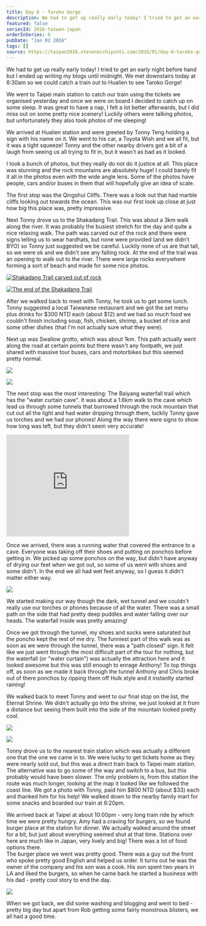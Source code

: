 ```yaml
---
title: Day 6 - Taroko Gorge
description: We had to get up really early today! I tried to get an early night before hand but I ended up writing my blogs until midnight. We met downs...
featured: false
seriesId: 2016-taiwan-japan
orderInSeries: 6
pubDate: "Jan 02 2016"
tags: []
source: https://taipan2016.stevenocchipinti.com/2016/01/day-6-taroko-gorge.html
---
```


We had to get up really early today! I tried to get an early night before hand but I ended up writing my blogs until midnight. We met downstairs today at 6:30am so we could catch a train out to Hualien to see Taroko Gorge!

We went to Taipei main station to catch our train using the tickets we organised yesterday and once we were on board I decided to catch up on some sleep. It was great to have a nap, I felt a lot better afterwards, but I did miss out on some pretty nice scenery! Luckily others were talking photos, but unfortunately they also took photos of me sleeping!

We arrived at Hualien station and were greeted by Tonny Teng holding a sign with his name on it. We went to his car, a Toyota Wish and we all fit, but it was a tight squeeze! Tonny and the other nearby drivers got a bit of a laugh from seeing us all trying to fit in, but it wasn't as bad as it looked.

I took a bunch of photos, but they really do not do it justice at all. This place was stunning and the rock mountains are absolutely huge! I could barely fit it all in the photos even with the wide angle lens. Some of the photos have people, cars and/or buses in them that will hopefully give an idea of scale.

The first stop was the Qingshui Cliffs. There was a look out that had marble cliffs looking out towards the ocean. This was our first look up close at just how big this place was, pretty impressive.

Next Tonny drove us to the Shakadang Trail. This was about a 3km walk along the river. It was probably the busiest stretch for the day and quite a nice relaxing walk. The path was carved out of the rock and there were signs telling us to wear hardhats, but none were provided (and we didn't BYO) so Tonny just suggested we be careful. Luckily none of us are that tall, so we were ok and we didn't see any falling rock. At the end of the trail was an opening to walk out to the river. There were large rocks everywhere forming a sort of beach and made for some nice photos.

[![Shakadang Trail carved out of rock](https://4.bp.blogspot.com/-VeaXlttxAVk/VogABXyREHI/AAAAAAAAC4s/gZxGzxbuUgw/s320/20160102_111157.jpg)](https://4.bp.blogspot.com/-VeaXlttxAVk/VogABXyREHI/AAAAAAAAC4s/gZxGzxbuUgw/s1600/20160102_111157.jpg)

[![The end of the Shakadang Trail](https://3.bp.blogspot.com/-6LbNz4SE24w/VogABX9dDII/AAAAAAAAC4s/UAEcV2qBNFI/s320/20160102_113353.jpg)](https://3.bp.blogspot.com/-6LbNz4SE24w/VogABX9dDII/AAAAAAAAC4s/UAEcV2qBNFI/s1600/20160102_113353.jpg)

After we walked back to meet with Tonny, he took us to get some lunch. Tonny suggested a local Taiwanese restaurant and we got the set menu plus drinks for $300 NTD each (about $12) and we had so much food we couldn't finish including soup, fish, chicken, shrimp, a bucket of rice and some other dishes (that I'm not actually sure what they were).

Next up was Swallow grotto, which was about 1km. This path actually went along the road at certain points but there wasn't any footpath, we just shared with massive tour buses, cars and motorbikes but this seemed pretty normal.

[![](https://4.bp.blogspot.com/-gwy6aL0AJvo/VogABYFIvRI/AAAAAAAAC4s/UzW1K0g_TqY/s320/20160102_111139.jpg)](https://4.bp.blogspot.com/-gwy6aL0AJvo/VogABYFIvRI/AAAAAAAAC4s/UzW1K0g_TqY/s1600/20160102_111139.jpg)

[![](https://4.bp.blogspot.com/-qU9C2mG89bM/VogABRbDUmI/AAAAAAAAC4s/IKxyaLSNrZ4/s320/20160102_131941.jpg)](https://4.bp.blogspot.com/-qU9C2mG89bM/VogABRbDUmI/AAAAAAAAC4s/IKxyaLSNrZ4/s1600/20160102_131941.jpg)

The next stop was the most interesting: The Baiyang waterfall trail which has the "water curtain cave". It was about a 1.6km walk to the cave which lead us through some tunnels that burrowed through the rock mountain that cut out all the light and had water dripping through them, luckily Tonny gave us torches and we had our phones! Along the way there were signs to show how long was left, but they didn't seem very accurate!

<iframe allowfullscreen="" data-thumbnail-src="https://i.ytimg.com/vi/hnYrR_5_Iqc/0.jpg" frameborder="0" height="266" src="https://www.youtube.com/embed/hnYrR_5_Iqc?feature=player_embedded" width="320"></iframe>

Once we arrived, there was a running water that covered the entrance to a cave. Everyone was taking off their shoes and putting on ponchos before getting in. We picked up some ponchos on the way, but didn't have anyway of drying our feet when we got out, so some of us went with shoes and some didn't. In the end we all had wet feet anyway, so I guess it didn't matter either way.

[![](https://4.bp.blogspot.com/-oGM1x5Z4W8A/VogABcquhFI/AAAAAAAAC4o/P3sdU28l9FE/s320/20160102_152216.jpg)](https://4.bp.blogspot.com/-oGM1x5Z4W8A/VogABcquhFI/AAAAAAAAC4o/P3sdU28l9FE/s1600/20160102_152216.jpg)

We started making our way though the dark, wet tunnel and we couldn't really use our torches or phones because of all the water. There was a small path on the side that had pretty deep puddles and water falling over our heads. The waterfall inside was pretty amazing!

Once we got through the tunnel, my shoes and socks were saturated but the poncho kept the rest of me dry. The funniest part of this walk was as soon as we were through the tunnel, there was a "path closed" sign. It felt like we just went through the most difficult part of the tour for nothing, but the waterfall (or "water curtain") was actually the attraction here and it looked awesome but this was still enough to enrage Anthony! To top things off, as soon as we made it back through the tunnel Anthony and Chris broke out of there ponchos by ripping them off Hulk style and it instantly started raining!

We walked back to meet Tonny and went to our final stop on the list, the Eternal Shrine. We didn't actually go into the shrine, we just looked at it from a distance but seeing them built into the side of the mountain looked pretty cool.

[![](https://3.bp.blogspot.com/-JkCl-c5vSa4/VogABbmgwxI/AAAAAAAAC4s/EeMp8dAjPfI/s320/20160102_165330.jpg)](https://3.bp.blogspot.com/-JkCl-c5vSa4/VogABbmgwxI/AAAAAAAAC4s/EeMp8dAjPfI/s1600/20160102_165330.jpg)

[![](https://4.bp.blogspot.com/-bpH3vK6vF5A/VogABfHuGMI/AAAAAAAAC4s/PHnPS3Tja_4/s320/20160102_165153.jpg)](https://4.bp.blogspot.com/-bpH3vK6vF5A/VogABfHuGMI/AAAAAAAAC4s/PHnPS3Tja_4/s1600/20160102_165153.jpg)

Tonny drove us to the nearest train station which was actually a different one that the one we came in to. We were lucky to get tickets home as they were nearly sold out, but this was a direct train back to Taipei main station. The alternative was to go some of the way and switch to a bus, but this probably would have been slower. The only problem is, from this station the route was much longer, looking at the map it looked like we followed the coast line. We got a photo with Tonny, paid him $800 NTD (about $33) each and thanked him for his help! We walked down to the nearby family mart for some snacks and boarded our train at 6:20pm.

We arrived back at Taipei at about 10:00pm - very long train ride by which time we were pretty hungry. Amy had a craving for burgers, so we found burger place at the station for dinner. We actually walked around the street for a bit, but just about everything seemed shut at that time. Stations over here are much like in Japan, very lively and big! There was a lot of food options there.  
The burger place we went was pretty good. There was a guy out the front who spoke pretty good English and helped us order. It turns out he was the owner of the company and his son was a cook. His son spent two years in LA and liked the burgers, so when he came back he started a business with his dad - pretty cool story to end the day.

[![](https://4.bp.blogspot.com/-DeZ_zUGUnDw/VogABcEPYyI/AAAAAAAAC4s/YEWIXDkTaNg/s320/20160102_221134.jpg)](https://4.bp.blogspot.com/-DeZ_zUGUnDw/VogABcEPYyI/AAAAAAAAC4s/YEWIXDkTaNg/s1600/20160102_221134.jpg)

When we got back, we did some washing and blogging and went to bed - pretty big day but apart from Rob getting some fairly monstrous blisters, we all had a good time.
